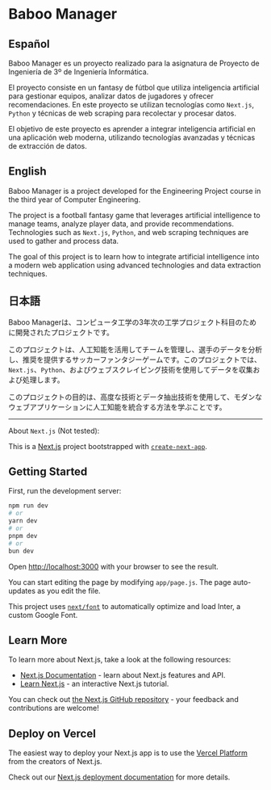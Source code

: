 # Baboo Manager

## Español

Baboo Manager es un proyecto realizado para la asignatura de Proyecto de Ingeniería de 3º de Ingeniería Informática.

El proyecto consiste en un fantasy de fútbol que utiliza inteligencia artificial para gestionar equipos, analizar datos de jugadores y ofrecer recomendaciones. En este proyecto se utilizan tecnologías como `Next.js`, `Python` y técnicas de web scraping para recolectar y procesar datos.

El objetivo de este proyecto es aprender a integrar inteligencia artificial en una aplicación web moderna, utilizando tecnologías avanzadas y técnicas de extracción de datos.

## English

Baboo Manager is a project developed for the Engineering Project course in the third year of Computer Engineering.

The project is a football fantasy game that leverages artificial intelligence to manage teams, analyze player data, and provide recommendations. Technologies such as `Next.js`, `Python`, and web scraping techniques are used to gather and process data.

The goal of this project is to learn how to integrate artificial intelligence into a modern web application using advanced technologies and data extraction techniques.

## 日本語

Baboo Managerは、コンピュータ工学の3年次の工学プロジェクト科目のために開発されたプロジェクトです。

このプロジェクトは、人工知能を活用してチームを管理し、選手のデータを分析し、推奨を提供するサッカーファンタジーゲームです。このプロジェクトでは、`Next.js`、`Python`、およびウェブスクレイピング技術を使用してデータを収集および処理します。

このプロジェクトの目的は、高度な技術とデータ抽出技術を使用して、モダンなウェブアプリケーションに人工知能を統合する方法を学ぶことです。

---

About `Next.js` (Not tested):

This is a [Next.js](https://nextjs.org/) project bootstrapped with [`create-next-app`](https://github.com/vercel/next.js/tree/canary/packages/create-next-app).

## Getting Started

First, run the development server:

```bash
npm run dev
# or
yarn dev
# or
pnpm dev
# or
bun dev
```

Open [http://localhost:3000](http://localhost:3000) with your browser to see the result.

You can start editing the page by modifying `app/page.js`. The page auto-updates as you edit the file.

This project uses [`next/font`](https://nextjs.org/docs/basic-features/font-optimization) to automatically optimize and load Inter, a custom Google Font.

## Learn More

To learn more about Next.js, take a look at the following resources:

- [Next.js Documentation](https://nextjs.org/docs) - learn about Next.js features and API.
- [Learn Next.js](https://nextjs.org/learn) - an interactive Next.js tutorial.

You can check out [the Next.js GitHub repository](https://github.com/vercel/next.js/) - your feedback and contributions are welcome!

## Deploy on Vercel

The easiest way to deploy your Next.js app is to use the [Vercel Platform](https://vercel.com/new?utm_medium=default-template&filter=next.js&utm_source=create-next-app&utm_campaign=create-next-app-readme) from the creators of Next.js.

Check out our [Next.js deployment documentation](https://nextjs.org/docs/deployment) for more details.
